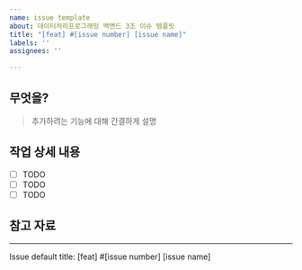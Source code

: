 ```yaml
---
name: issue template
about: 데이터처리프로그래밍 백엔드 3조 이슈 템플릿
title: "[feat] #[issue number] [issue name]"
labels: ''
assignees: ''

---
```


## 무엇을?
> 추가하려는 기능에 대해 간결하게 설명

## 작업 상세 내용

- [ ] TODO
- [ ] TODO
- [ ] TODO

## 참고 자료

--------------------------------------------------------
Issue default title: [feat] #[issue number] [issue name]
